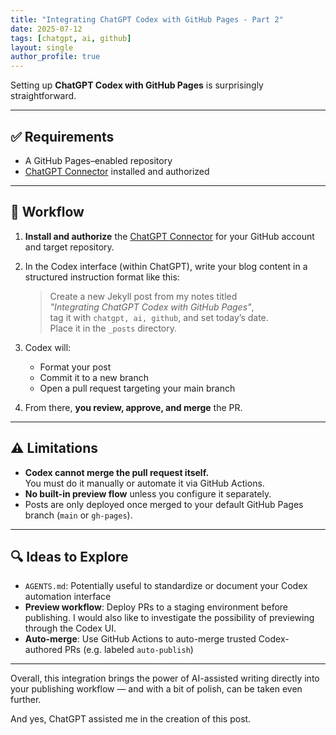 ```yaml
---
title: "Integrating ChatGPT Codex with GitHub Pages - Part 2"
date: 2025-07-12
tags: [chatgpt, ai, github]
layout: single
author_profile: true
---
```


Setting up **ChatGPT Codex with GitHub Pages** is surprisingly straightforward.

---

## ✅ Requirements

- A GitHub Pages–enabled repository
- [ChatGPT Connector](https://github.com/apps/chatgpt-connector) installed and authorized

---

## 🧠 Workflow

1. **Install and authorize** the [ChatGPT Connector](https://github.com/apps/chatgpt-connector) for your GitHub account and target repository.
2. In the Codex interface (within ChatGPT), write your blog content in a structured instruction format like this:

   > Create a new Jekyll post from my notes titled  
   > *"Integrating ChatGPT Codex with GitHub Pages"*,  
   > tag it with `chatgpt, ai, github`, and set today’s date.  
   > Place it in the `_posts` directory.

3. Codex will:
   - Format your post
   - Commit it to a new branch
   - Open a pull request targeting your main branch

4. From there, **you review, approve, and merge** the PR.

---

## ⚠️ Limitations

- **Codex cannot merge the pull request itself.**  
  You must do it manually or automate it via GitHub Actions.
- **No built-in preview flow** unless you configure it separately.
- Posts are only deployed once merged to your default GitHub Pages branch (`main` or `gh-pages`).

---

## 🔍 Ideas to Explore

- `AGENTS.md`: Potentially useful to standardize or document your Codex automation interface
- **Preview workflow**: Deploy PRs to a staging environment before publishing. I would also like to investigate the possibility of previewing through the Codex UI.
- **Auto-merge**: Use GitHub Actions to auto-merge trusted Codex-authored PRs (e.g. labeled `auto-publish`)

---

Overall, this integration brings the power of AI-assisted writing directly into your publishing workflow — and with a bit of polish, can be taken even further.

And yes, ChatGPT assisted me in the creation of this post.

